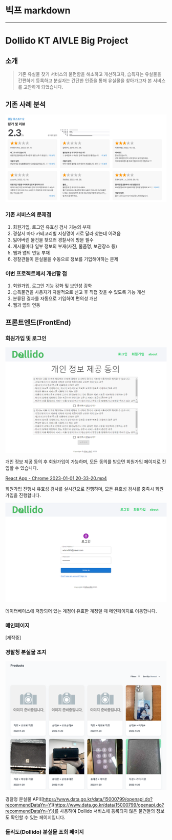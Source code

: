 # 빅프 markdown

---

# Dollido KT AIVLE Big Project

## 소개

> 기존 유실물 찾기 서비스의 불편함을 해소하고 개선하고자, 습득자는 유실물을 간편하게 등록하고 분실자는 간단한 인증을 통해 유실물을 찾아가고자 본 서비스를 고안하게 되었습니다.
> 

## 기존 사례 분석

![lost112.png](/markdown/lost112.png)

### 기존 서비스의 문제점

1. 회원가입, 로그인 유효성 검사 기능의 부재
2. 경찰서 마다 카테고리별 지칭명이 서로 달라 찾는데 어려움
3. 잃어버린 물건을 찾으러 경찰서에 방문 필수
4. 게시물마다 일부 정보의 부재(사진, 물품명, 보관장소 등)
5. 웹과 앱의 연동 부재
6. 경찰관들이 분실물을 수동으로 정보를 기입해야하는 문제

### 이번 프로젝트에서 개선할 점

1. 회원가입, 로그인 기능 강화 및 보안성 강화
2. 습득물건을 사용자가 자발적으로 신고 후 직접 찾을 수 있도록 기능 개선
3. 분류된 결과를 자동으로 기입하여 편의성 개선
4. 웹과 앱의 연동

## 프론트엔드(FrontEnd)

### 회원가입 및 로그인

![Untitled](/markdown/Untitled.png)

개인 정보 제공 동의 후 회원가입이 가능하며,  모든 동의를 받으면 회원가입 페이지로 진입할 수 있습니다.

[React App - Chrome 2023-01-01 20-33-20.mp4](/markdown/React_App_-_Chrome_2023-01-01_20-33-20.mp4)

회원가입 진행시 유효성 검사를 실시간으로 진행하며, 모든 유효성 검사를 충족시 회원가입을 진행합니다.

![Untitled](/markdown/Untitled%201.png)

데이터베이스에 저장되어 있는 계정이 유효한 계정일 때 메인페이지로 이동합니다.

### 메인페이지

[제작중]

### 경찰청 분실물 조지

![Untitled](/markdown/Untitled%202.png)

경찰청 분실물 API([https://www.data.go.kr/data/15000799/openapi.do?recommendDataYn=Y](https://www.data.go.kr/data/15000799/openapi.do?recommendDataYn=Y))를 사용하여 Dollido 서비스에 등록되지 않은 물건들의 정보도 확인할 수 있는 페이지입니다.

### 돌리도(Dollido) 분실물 조회 페이지
